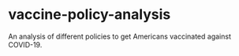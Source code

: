 # vaccine-policy-analysis
An analysis of different policies to get Americans vaccinated against COVID-19. 
